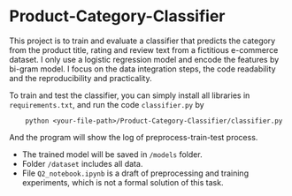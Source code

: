 # Product-Category-Classifier

This project is to train and evaluate a classifier that predicts the category from the product title, rating and review text from a fictitious e-commerce dataset. I only use a logistic regression model and encode the features by bi-gram model. I focus on the data integration steps, the code readability and the reproducibility and practicality.

To train and test the classifier, you can simply install all libraries in `requirements.txt`, and run the code `classifier.py` by

        python <your-file-path>/Product-Category-Classifier/classifier.py

And the program will show the log of preprocess-train-test process.

* The trained model will be saved in `/models` folder.
* Folder `/dataset` includes all data.
* File `Q2_notebook.ipynb` is a draft of preprocessing and training experiments, which is not a formal solution of this task.
